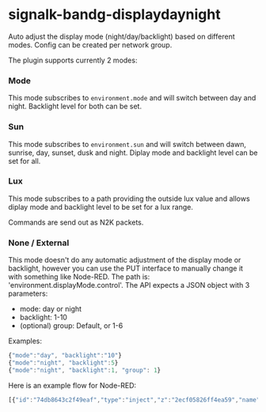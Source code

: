 # signalk-bandg-displaydaynight
Auto adjust the display mode (night/day/backlight) based on different modes.
Config can be created per network group.

The plugin supports currently 2 modes:
### Mode
This mode subscribes to ``environment.mode`` and will switch between day and night. Backlight level for both can be set.
### Sun
This mode subscribes to ``environment.sun`` and will switch between dawn, sunrise, day, sunset, dusk and night. Diplay mode and backlight level can be set for all.

### Lux
This mode subscribes to a path providing the outside lux value and allows diplay mode and backlight level to be set for a lux range.

Commands are send out as N2K packets.

### None / External
This mode doesn't do any automatic adjustment of the display mode or backlight, however you can use the PUT interface to manually change it with something like Node-RED.  The path is: 'environment.displayMode.control'.  The API expects a JSON object with 3 parameters:

* mode: day or night
* backlight: 1-10
* (optional) group: Default, or 1-6

Examples:
```javascript
{"mode":"day", "backlight":"10"}
{"mode":"night", "backlight":5}
{"mode":"night", "backlight":1, "group": 1}
```

Here is an example flow for Node-RED:
```javascript
[{"id":"74db8643c2f49eaf","type":"inject","z":"2ecf05826ff4ea59","name":"day / 10","props":[{"p":"payload"}],"repeat":"","crontab":"","once":false,"onceDelay":0.1,"topic":"","payload":"{\"mode\":\"day\", \"backlight\":\"10\"}","payloadType":"json","x":120,"y":40,"wires":[["6f20c28b95f402f4"]]},{"id":"6f20c28b95f402f4","type":"signalk-send-put","z":"2ecf05826ff4ea59","name":"Change B&G display","path":"environment.displayMode.control","source":"","x":420,"y":100,"wires":[]},{"id":"5124c332bde80c2b","type":"inject","z":"2ecf05826ff4ea59","name":"night / 5","props":[{"p":"payload"}],"repeat":"","crontab":"","once":false,"onceDelay":0.1,"topic":"","payload":"{\"mode\":\"night\", \"backlight\":5}","payloadType":"json","x":120,"y":80,"wires":[["6f20c28b95f402f4"]]},{"id":"441ce8cdcb562692","type":"inject","z":"2ecf05826ff4ea59","name":"night / 1","props":[{"p":"payload"}],"repeat":"","crontab":"","once":false,"onceDelay":0.1,"topic":"","payload":"{\"mode\":\"night\", \"backlight\":1}","payloadType":"json","x":120,"y":120,"wires":[["6f20c28b95f402f4"]]},{"id":"5469b202682dc3a1","type":"inject","z":"2ecf05826ff4ea59","name":"group 1 / night / 1","props":[{"p":"payload"}],"repeat":"","crontab":"","once":false,"onceDelay":0.1,"topic":"","payload":"{\"mode\":\"night\", \"backlight\":1, \"group\": 1}","payloadType":"json","x":150,"y":160,"wires":[["6f20c28b95f402f4"]]}]
```
